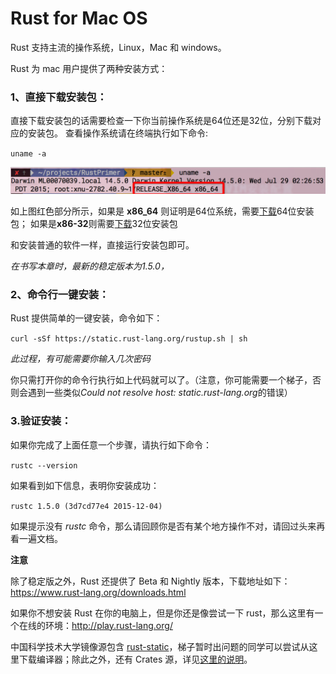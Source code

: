 # Rust for Mac OS

Rust 支持主流的操作系统，Linux，Mac 和 windows。

Rust 为 mac 用户提供了两种安装方式：

### 1、直接下载安装包：

直接下载安装包的话需要检查一下你当前操作系统是64位还是32位，分别下载对应的安装包。
查看操作系统请在终端执行如下命令:

`uname -a`

![Mac-os-inofrmatoin](../image/get-mac-os-information.png)

如上图红色部分所示，如果是 **x86_64** 则证明是64位系统，需要[下载](https://static.rust-lang.org/dist/rust-1.5.0-x86_64-apple-darwin.pkg)64位安装包；
如果是**x86-32**则需要[下载](https://static.rust-lang.org/dist/rust-1.5.0-i686-apple-darwin.pkg)32位安装包

和安装普通的软件一样，直接运行安装包即可。


*在书写本章时，最新的稳定版本为1.5.0，*

### 2、命令行一键安装：
Rust 提供简单的一键安装，命令如下：

`curl -sSf https://static.rust-lang.org/rustup.sh | sh`

*此过程，有可能需要你输入几次密码*

你只需打开你的命令行执行如上代码就可以了。（注意，你可能需要一个梯子，否则会遇到一些类似*Could not resolve host: static.rust-lang.org*的错误）

### 3.验证安装：
如果你完成了上面任意一个步骤，请执行如下命令：

`rustc --version`

如果看到如下信息，表明你安装成功：

`rustc 1.5.0 (3d7cd77e4 2015-12-04)`

如果提示没有 *rustc* 命令，那么请回顾你是否有某个地方操作不对，请回过头来再看一遍文档。

**注意**

除了稳定版之外，Rust 还提供了 Beta 和 Nightly 版本，下载地址如下：
https://www.rust-lang.org/downloads.html

如果你不想安装 Rust 在你的电脑上，但是你还是像尝试一下 rust，那么这里有一个在线的环境：http://play.rust-lang.org/

中国科学技术大学镜像源包含 [rust-static](http://mirrors.ustc.edu.cn/rust-static/)，梯子暂时出问题的同学可以尝试从这里下载编译器；除此之外，还有 Crates 源，详见[这里的说明](https://servers.ustclug.org/2016/01/mirrors-add-rust-crates/)。
